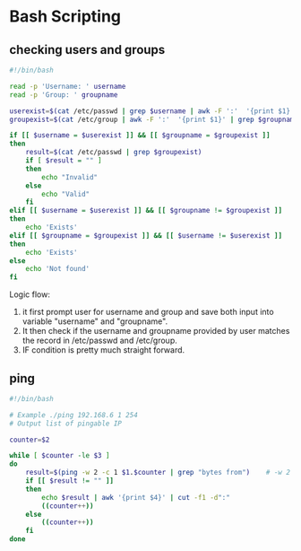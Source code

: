 # Bash Scripting
## checking users and groups
```bash
#!/bin/bash

read -p 'Username: ' username
read -p 'Group: ' groupname

userexist=$(cat /etc/passwd | grep $username | awk -F ':'  '{print $1}')    # example result if exists: root ; if not exists ""
groupexist=$(cat /etc/group | awk -F ':'  '{print $1}' | grep $groupname)   # example result if exists: root ; if not exists ""

if [[ $username = $userexist ]] && [[ $groupname = $groupexist ]] 
then
	result=$(cat /etc/passwd | grep $groupexist)
	if [ $result = "" ]
	then
		echo "Invalid"
	else
		echo "Valid"
	fi
elif [[ $username = $userexist ]] && [[ $groupname != $groupexist ]]
then
	echo 'Exists'
elif [[ $groupname = $groupexist ]] && [[ $username != $userexist ]]
then
	echo 'Exists'
else 
	echo 'Not found'
fi
```
Logic flow: 
1. it first prompt user for username and group and save both input into variable "username" and "groupname".
2. It then check if the username and groupname provided by user matches the record in /etc/passwd and /etc/group.
3. IF condition is pretty much straight forward.

## ping
```bash
#!/bin/bash

# Example ./ping 192.168.6 1 254
# Output list of pingable IP

counter=$2

while [ $counter -le $3 ]
do
	result=$(ping -w 2 -c 1 $1.$counter | grep "bytes from")    # -w 2 set the reply wait time to 2 seconds. May increase if network is slow.
	if [[ $result != "" ]]
	then
		echo $result | awk '{print $4}' | cut -f1 -d":"
		((counter++))
	else
		((counter++))
	fi
done
```
